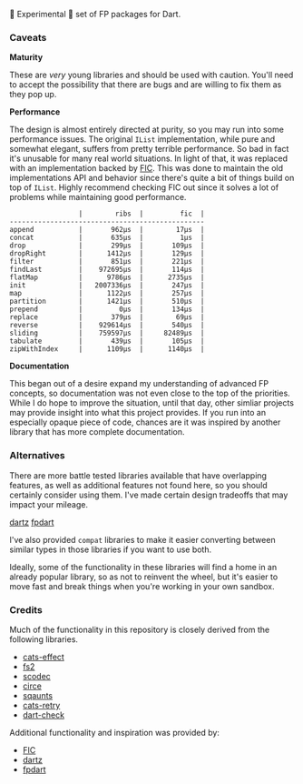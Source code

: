 
🧪 Experimental 🧪 set of FP packages for Dart.

### Caveats

**Maturity**

These are *very* young libraries and should be used with caution. You'll need
to accept the possibility that there are bugs and are willing to fix them as
they pop up.

**Performance**

The design is almost entirely directed at purity, so you may run into some
performance issues. The original `IList` implementation, while pure and
somewhat elegant, suffers from pretty terrible performance. So bad in fact
it's unusable for many real world situations. In light of that, it was replaced
with an implementation backed by [FIC](https://pub.dev/packages/fast_immutable_collections).
This was done to maintain the old implementations API and behavior since
there's quite a bit of things build on top of `IList`. Highly recommend
checking FIC out since it solves a lot of problems while maintaining good
performance.

```
                 |        ribs  |         fic  |  
------------------------------------------------
append           |       962µs  |        17µs  |  
concat           |       635µs  |         1µs  |  
drop             |       299µs  |       109µs  |  
dropRight        |      1412µs  |       129µs  |  
filter           |       851µs  |       221µs  |  
findLast         |    972695µs  |       114µs  |  
flatMap          |      9786µs  |      2735µs  |  
init             |   2007336µs  |       247µs  |  
map              |      1122µs  |       257µs  |  
partition        |      1421µs  |       510µs  |  
prepend          |         0µs  |       134µs  |  
replace          |       379µs  |        69µs  |  
reverse          |    929614µs  |       540µs  |  
sliding          |    759597µs  |     82489µs  |  
tabulate         |       439µs  |       105µs  |  
zipWithIndex     |      1109µs  |      1140µs  |
```

**Documentation**

This began out of a desire expand my understanding of advanced FP concepts, so
documentation was not even close to the top of the priorities. While I do hope
to improve the situation, until that day, other simliar projects may provide
insight into what this project provides. If you run into an especially opaque
piece of code, chances are it was inspired by another library that has more
complete documentation.

### Alternatives

There are more battle tested libraries available that have overlapping
features, as well as additional features not found here, so you should
certainly consider using them. I've made certain design tradeoffs that
may impact your mileage.

[dartz](https://github.com/spebbe/dartz)
[fpdart](https://github.com/SandroMaglione/fpdart)

I've also provided `compat` libraries to make it easier converting between
similar types in those libraries if you want to use both.

Ideally, some of the functionality in these libraries will find a home in an
already popular library, so as not to reinvent the wheel, but it's easier to
move fast and break things when you're working in your own sandbox.

### Credits

Much of the functionality in this repository is closely derived from
the following libraries.

* [cats-effect](https://github.com/typelevel/cats-effect)
* [fs2](https://github.com/typelevel/fs2)
* [scodec](https://github.com/scodec/scodec)
* [circe](https://github.com/circe/circe)
* [sqaunts](https://github.com/typelevel/squants)
* [cats-retry](https://github.com/cb372/cats-retry)
* [dart-check](https://github.com/wigahluk/dart-check)

Additional functionality and inspiration was provided by:

* [FIC](https://pub.dev/packages/fast_immutable_collections)
* [dartz](https://github.com/spebbe/dartz)
* [fpdart](https://github.com/SandroMaglione/fpdart)
